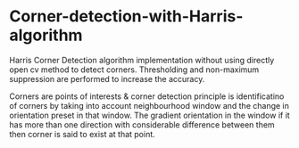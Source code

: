 # Corner-detection-with-Harris-algorithm
Harris Corner Detection algorithm implementation without using directly open cv method to detect corners. Thresholding and non-maximum suppression are performed to increase the accuracy.

Corners are points of interests & corner detection principle is identificatino of corners by taking into account neighbourhood window and the change in orientation preset in that window. The gradient orientation in the window if it has more than one direction with considerable difference between them then corner is said to exist at that point.


